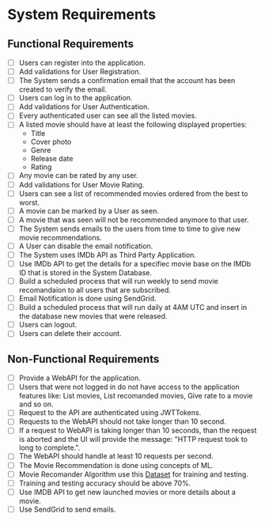 # System Requirements

## Functional Requirements  
- [ ] Users can register into the application.
- [ ] Add validations for User Registration.
- [ ] The System sends a confirmation email that the account has been created to verify the email.
- [ ] Users can log in to the application.
- [ ] Add validations for User Authentication.
- [ ] Every authenticated user can see all the listed movies.
- [ ] A listed movie should have at least the following displayed properties:
  * Title
  * Cover photo 
  * Genre
  * Release date
  * Rating
- [ ] Any movie can be rated by any user.
- [ ] Add validations for User Movie Rating.
- [ ] Users can see a list of recommended movies ordered from the best to worst.
- [ ] A movie can be marked by a User as seen.
- [ ] A movie that was seen will not be recommended anymore to that user.
- [ ] The System sends emails to the users from time to time to give new movie recommendations.
- [ ] A User can disable the email notification.
- [ ] The System uses IMDb API as Third Party Application.
- [ ] Use IMDb API to get the details for a specifiec movie base on the IMDb ID that is stored in the System Database.
- [ ] Build a scheduled process that will run weekly to send movie recomandaion to all users that are subscribed.
- [ ] Email Notification is done using SendGrid.
- [ ] Build a scheduled process that will run daily at 4AM UTC and insert in the database new movies that were released.
- [ ] Users can logout.
- [ ] Users can delete their account.
 
## Non-Functional Requirements
- [ ] Provide a WebAPI for the application.
- [ ] Users that were not logged in do not have access to the application features like: List movies, List recomanded movies, Give rate to a movie and so on.
- [ ] Request to the API are authenticated using JWTTokens.
- [ ] Requests to the WebAPI should not take longer than 10 second.
- [ ] If a request to WebAPI is taking longer than 10 seconds, than the request is aborted and the UI will provide the message: "HTTP request took to long to complete.".
- [ ] The WebAPI should handle at least 10 requests per second.
- [ ] The Movie Recommendation is done using concepts of ML.
- [ ] Movie Recomander Algorithm use this [Dataset](https://www.kaggle.com/grouplens/movielens-20m-dataset) for training and testing.
- [ ] Training and testing accuracy should be above 70%.
- [ ] Use IMDB API to get new launched movies or more details about a movie.
- [ ] Use SendGrid to send emails.